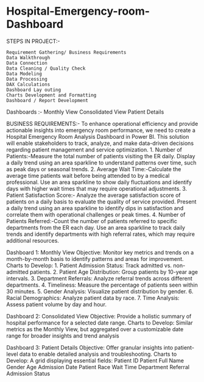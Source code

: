 # Hospital-Emergency-room-Dashboard
STEPS IN PROJECT:-

    Requirement Gathering/ Business Requirements
    Data Walkthrough
    Data Connection
    Data Cleaning / Quality Check
    Data Modeling
    Data Processing
    DAX Calculations
    Dashboard Lay outing
    Charts Development and Formatting
    Dashboard / Report Development
    
Dashboards :-
    Monthly View
    Consolidated View
    Patient Details
    
BUSINESS REQUIREMENTS:-
    To enhance operational efficiency and provide actionable insights into emergency room performance, we need to create a Hospital Emergency Room Analysis Dashboard in          Power BI. This solution will enable stakeholders to track, analyze, and make data-driven decisions regarding patient management and service optimization.
      1. Number of Patients:-Measure the total number of patients visiting the ER daily. Display a daily trend using an area sparkline to understand patterns over time, such                              as peak days or seasonal trends.
      2. Average Wait Time:-Calculate the average time patients wait before being attended to by a medical professional. Use an area sparkline to show daily fluctuations and                              identify days with higher wait times that may require operational adjustments.
      3. Patient Satisfaction Score:- Analyze the average satisfaction score of patients on a daily basis to evaluate the quality of service provided. Present a daily trend                               using an area sparkline to identify dips in satisfaction and correlate them with operational challenges or peak times.
      4. Number of Patients Referred:-Count the number of patients referred to specific departments from the ER each day.
                              Use an area sparkline to track daily trends and identify departments with high referral rates, which may require additional resources.
                              
Dashboard 1: Monthly View 
Objective: Monitor key metrics and trends on a month-by-month basis to identify patterns and areas for improvement.
Charts to Develop:
       1. Patient Admission Status: Track admitted vs. non-admitted patients.
       2. Patient Age Distribution: Group patients by 10-year age intervals.
       3. Department Referrals: Analyze referral trends across different departments.
       4. Timeliness: Measure the percentage of patients seen within 30 minutes.
       5. Gender Analysis: Visualize patient distribution by gender.
       6. Racial Demographics: Analyze patient data by race.
       7. Time Analysis: Assess patient volume by day and hour.
       
Dashboard 2: Consolidated View 
Objective: Provide a holistic summary of hospital performance for a selected date range.
Charts to Develop:
        Similar metrics as the Monthly View, but aggregated over a customizable date range for broader insights and trend analysis
        
 Dashboard 3: Patient Details
Objective: Offer granular insights into patient-level data to enable detailed analysis and troubleshooting.
Charts to Develop: A grid displaying essential fields:
Patient ID
Patient Full Name
Gender
Age
Admission Date
Patient Race
Wait Time
Department Referral
Admission Status











